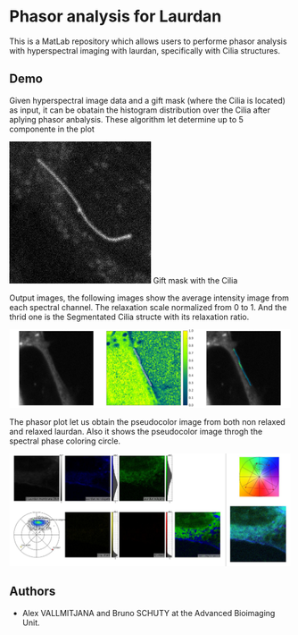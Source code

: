 # Phasor analysis for Laurdan
This is a MatLab repository which allows users to performe phasor analysis with
hyperspectral imaging with laurdan, specifically with Cilia structures.



## Demo

Given hyperspectral image data and a gift mask (where the Cilia is located) as 
input, it can be obatain the histogram distribution over the Cilia after aplying 
phasor anbalysis. These algorithm let determine up to 5 componente in the plot

![eq1](https://github.com/ubaimaging/LaurdanCilia/blob/main/figures/16jun21_18_Laurdan_cilia_TZ.gif)
Gift mask with the Cilia 

Output images, the following images show the average intensity image from each 
spectral channel. The relaxation scale normalized from 0 to 1. And the thrid one
is the Segmentated Cilia structe with its relaxation ratio. 

![eq2](https://github.com/ubaimaging/LaurdanCilia/blob/main/figures/6-Laurdan%20membrana%2028ch.jpg)

The phasor plot let us obtain the pseudocolor image from both non relaxed and relaxed 
laurdan. Also it shows the pseudocolor image throgh the spectral phase coloring 
circle.

![eq3](https://github.com/ubaimaging/LaurdanCilia/blob/main/figures/2-Laurdan%20membrana%2028ch.jpg)


## Authors

- Alex VALLMITJANA and Bruno SCHUTY at the Advanced Bioimaging Unit. 

